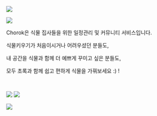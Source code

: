 ![](https://imgbuckett.s3.ap-northeast-2.amazonaws.com/meta.png)


![](https://imgbuckett.s3.ap-northeast-2.amazonaws.com/6.png)

Chorok은 식물 집사들을 위한 일정관리 및 커뮤니티 서비스입니다.

식물키우기가 처음이시거나 어려우셨던 분들도,

내 공간을 식물과 함께 더 예쁘게 꾸미고 싶은 분들도,

모두 초록과 함께 쉽고 편하게 식물을 가꿔보세요 :) !

<br/>

[![](https://imgbuckett.s3.ap-northeast-2.amazonaws.com/chorokbutton.png)](https://chorok.kr)
[![](https://imgbuckett.s3.ap-northeast-2.amazonaws.com/notionbutton.png)](https://ruby-bus-cab.notion.site/Chorok-17c03b3d9c9540108fa9edbb27b9cd82)


![](https://imgbuckett.s3.ap-northeast-2.amazonaws.com/1.png)
